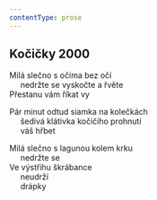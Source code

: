 ```yaml
---
contentType: prose
---
```


## Kočičky 2000

Milá slečno s očima bez očí  
     nedržte se vyskočte a řvěte  
Přestanu vám říkat vy

Pár minut odtud siamka na kolečkách  
     šedivá klátivka kočičího prohnutí  
     váš hřbet

Milá slečno s lagunou kolem krku  
     nedržte se  
Ve výstřihu škrábance  
     neudrží  
     drápky
